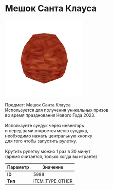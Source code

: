 # Мешок Санта Клауса

![Item Image](../img/5988.webp?raw=true)

Предмет: Мешок Санта Клауса<br>Используется для получения уникальных призов<br>во время празднования Нового Года 2023.<br><br>Используйте сундук через инвентарь<br>и перед вами откроется меню сундука, <br>необходимо нажать центральную кнопку <br>для того чтобы запустить рулетку. <br><br>Крутить рулетку можно 1 раз в 30 минут<br>(время считается, только когда вы играете)


| Параметр | Значение |
|----------|----------|
| **ID** | 5988 |
| **Тип** | ITEM_TYPE_OTHER |

